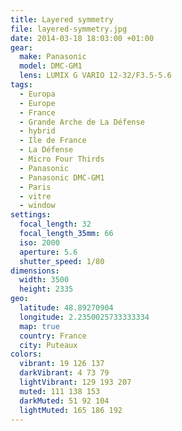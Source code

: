 ```yaml
---
title: Layered symmetry
file: layered-symmetry.jpg
date: 2014-03-18 18:03:00 +01:00
gear:
  make: Panasonic
  model: DMC-GM1
  lens: LUMIX G VARIO 12-32/F3.5-5.6
tags:
  - Europa
  - Europe
  - France
  - Grande Arche de La Défense
  - hybrid
  - Ile de France
  - La Défense
  - Micro Four Thirds
  - Panasonic
  - Panasonic DMC-GM1
  - Paris
  - vitre
  - window
settings:
  focal_length: 32
  focal_length_35mm: 66
  iso: 2000
  aperture: 5.6
  shutter_speed: 1/80
dimensions:
  width: 3500
  height: 2335
geo:
  latitude: 48.89270904
  longitude: 2.2350025733333334
  map: true
  country: France
  city: Puteaux
colors:
  vibrant: 19 126 137
  darkVibrant: 4 73 79
  lightVibrant: 129 193 207
  muted: 111 138 153
  darkMuted: 51 92 104
  lightMuted: 165 186 192
---
```



